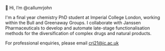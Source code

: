 👋 Hi, I’m @callumrjohn

I'm a final year chemistry PhD student at Imperial College London, working within the Bull and Greenaway Groups.
I collaborate with Janssen Pharmaceuticals to develop and automate late-stage functionalisation methods for the diversification of complex drugs and natural products. 

For professional enquiries, please email crj21@ic.ac.uk
